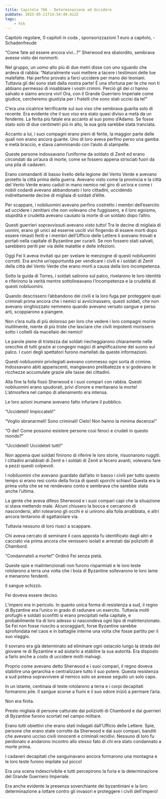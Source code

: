 ```yaml
---
title: Capitolo 766 - Determinazione ad Uccidere
pubDate: 2025-05-21T14:54:49.412Z
tags:
    - htk
---
```



Capitolo regolare,
0 capitoli in coda ,
sponsorizzazioni 1 euro a capitolo,
-Schadenfreude


“Come fate ad essere ancora vivi…?” Sherwood era sbalordito, sembrava avesse visto dei nonmorti.


Nel gruppo, un uomo alto più di due metri disse con uno sguardo che ardeva di rabbia: “Naturalmente vuoi mettere a tacere i testimoni delle tue malefatte. Hai perfino provato a farci uccidere per mano dei leoniani. Tuttavia gli dei sono stati dalla nostra parte! È una sfortuna per te che non ti abbiano permesso di insabbiare i vostri crimini. Perciò gli dei ci hanno salvato e siamo ancora vivi!
Ora, con il Grande Guerriero Imperiale come giudice, cercheremo giustizia per i fratelli che sono stati uccisi da te!”

C’era una cicatrice terrificante sul suo viso che sembrava guarita solo di recente. Era evidente che il suo viso era stato quasi diviso a metà da un fendente. La ferita più fatale era accanto al suo pomo d’Adamo. Se fosse stato solo di due centimetri più in alto, la sua gola sarebbe stata tranciata.


Accanto a lui, i suoi compagni erano pieni di ferite, la maggior parte delle quali non erano ancora guarite. Uno di loro aveva perfino perso una gamba e metà braccio, e stava camminando con l’aiuto di stampelle.


Queste persone indossavano l’uniforme da soldato di Zenit ed erano circondati da un’aura di morte, come se fossero appena strisciati fuori da una pila di cadaveri.


Erano comandanti di basso livello della legione del Vento Verde e avevano protetto la città prima della guerra. Avevano visto come la provincia e la città del Vento Verde erano caduti in mano nemico nel giro di un’ora e come i nobili codardi avevano abbandonato i loro cittadini, uccidendo indirettamente decine di migliaia di soldati d’élite.


Per scappare, i nobiluomini avevano perfino costretto i membri dell’esercito ad uccidere i zenitiani che non volevano che fuggissero, e il loro egoismo, stupidità e crudeltà avevano causato la morte di un soldato dopo l’altro.


Questi guerrieri sopravvissuti avevano visto tutto! Tra le decine di migliaia di uomini, erano gli unici ad esserne usciti vivi fingendo di essere morti dopo essere rimasti feriti e i membri dell’Ufficio delle Lettere li avevano trovati e portati nella capitale di Byzantine per curarli. Se non fossero stati salvati, sarebbero periti per via delle malattie e delle infezioni.


Oggi Fei li aveva invitati qui per svelare le menzogne di questi nobiluomini corrotti. Era anche un’opportunità per vendicare i civili e i soldati di Zenit della città del Vento Verde che erano morti a causa della loro incompetenza.


Sotto la guida di Torres, i soldati salirono sul palco, rivelarono le loro identità e riferirono la verità mentre sottolineavano l’incompetenza e la crudeltà di questi nobiluomini.


Quando descrissero l’abbandono dei civili e la loro fuga per proteggere quei criminali prima ancora che i nemici si avvicinassero, questi soldati, che non avevano singhiozzato nemmeno quando avevano versato sangue e perso arti, scoppiarono a piangere.


Non c’era nulla di più doloroso per loro che vedere i loro compagni morire inutilmente, niente di più triste che lasciare che civili impotenti morissero sotto i coltelli da macellaio dei nemici!


Le parole piene di tristezza dai soldati riecheggiarono chiaramente nelle orecchie di tutti grazie ai congegni magici di amplificazione del suono sul palco. I cuori degli spettatori furono martellati da queste informazioni.


Questi nobiluomini privilegiati avevano commesso ogni sorta di crimine. Indossavano abiti appariscenti, mangiavano prelibatezze e si godevano le ricchezze accumulate grazie alle tasse dei cittadini.


Alla fine la folla fissò Sherwood e i suoi compari con rabbia. Questi nobiluomini erano spudorati, privi d’onore e meritavano la morte! L’atmosfera nel campo di allenamento era intensa.


Le loro azioni inumane avevano fatto infuriare il pubblico.


“Uccideteli! Impiccateli!”


“Voglio sbranarmeli! Sono criminali! Cielo! Non hanno la minima decenza!”


“O dei! Come possono esistere persone così feroci e crudeli in questo mondo?”

“Uccideteli! Uccideteli tutti!”


Non appena quei soldati finirono di riferire le loro storie, risuonarono ruggiti. I cittadini arrabbiati di Zenit e i soldati di Zenit si fecero avanti, volevano fare a pezzi questi colpevoli.


I nobiluomini che avevano guardato dall’alto in basso i civili per tutto questo tempo si erano resi conto della forza di questi sporchi schiavi! Questa era la prima volta che se ne rendevano conto e sembrava che sarebbe stata anche l’ultima.


La gente che aveva difeso Sherwood e i suoi compari capì che la situazione si stava mettendo male. Alcuni chiusero la bocca e cercarono di nascondersi, altri rotearono gli occhi e si unirono alla folla arrabbiata, e altri ancora tentarono di sgattaiolare via.


Tuttavia nessuno di loro riuscì a scappare.


Chi aveva cercato di seminare il caos apposta fu identificato dagli altri e cacciato via prima ancora che venissero isolati e arrestati dai poliziotti di Chambord.


“Condannateli a morte!” Ordinò Fei senza pietà.


Queste spie e malintenzionati non furono risparmiati e le loro teste rotolarono a terra una volta che i boia di Byzantine sollevarono le loro lame e menarono fendenti.


Il sangue schizzò.


Fei doveva essere deciso.


L’impero era in pericolo. In quanto unica forma di resistenza a sud, il regno di Byzantine era l’unico in grado di radunare un esercito. Tuttavia molti profughi e soldati sconfitti si erano precipitati nella capitale, e probabilmente tra di loro adesso si nascondeva ogni tipo di malintenzionato. Se Fei non fosse riuscito a scoraggiarli, forse Byzantine sarebbe sprofondata nel caos e in battaglie interne una volta che fosse partito per il suo viaggio.

Il sovrano era già determinato ad eliminare ogni ostacolo lungo la strada del giovane re di Byzantine e ad aiutarlo a stabilire la sua autorità. Era disposto a farlo anche a costo di uccidere molti malvagi.


Proprio come avevano detto Sherwood e i suoi compari, il regno doveva stabilire una gerarchia e centralizzare tutto il suo potere. Questa resistenza a sud poteva sopravvivere al nemico solo se avesse seguito un solo capo.


In un istante, centinaia di teste rotolarono a terra e i corpi decapitati formarono pile. Il sangue scorse a fiumi e il suo odore iniziò a permare l’aria.


Non era finita.


Presto migliaia  di persone catturate dai poliziotti di Chambord e dai guerrieri di Byzantine furono scortati nel campo militare.


Erano tutti obiettivi che erano stati indagati dall’Ufficio delle Lettere. Spie, persone che erano state corrotte da Sherwood e dai suoi compari, banditi che avevano ucciso civili innocenti e criminali recidivi. Nessuno di loro fu perdonato e andarono incontro allo stesso fato di chi era stato condannato a morte prima.


I cadaveri decapitati che sanguinavano ancora formarono una montagna e le loro teste furono impilate sul picco!


Era una scena indescrivibile e tutti percepirono la furia e la determinazione del Grande Guerriero Imperiale.


Era anche evidente la presenza soverchiante dei byzantiniani e la loro determinazione a lottare contro gli invasori e proteggere i civili dell’impero!

